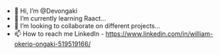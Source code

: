 - 👋 Hi, I’m @Devongaki
- 🌱 I’m currently learning Raact...
- 💞️ I’m looking to collaborate on different projects...
- 📫 How to reach me LinkedIn - https://www.linkedin.com/in/william-okerio-ongaki-519519166/

